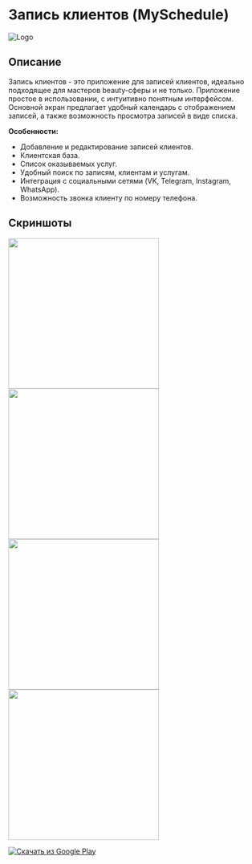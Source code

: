 # Запись клиентов (MySchedule)

![Logo](https://github.com/lemmiwinks1551/MySchedule/blob/main/app/src/main/res/mipmap-xxxhdpi/ic_launcher.png) <!-- Вставьте URL-адрес вашего логотипа здесь -->

## Описание

Запись клиентов - это приложение для записей клиентов, идеально подходящее для мастеров beauty-сферы и не только. Приложение простое в использовании, с интуитивно понятным интерфейсом. Основной экран предлагает удобный календарь с отображением записей, а также возможность просмотра записей в виде списка. 

**Особенности:**
- Добавление и редактирование записей клиентов.
- Клиентская база.
- Список оказываемых услуг.
- Удобный поиск по записям, клиентам и услугам.
- Интеграция с социальными сетями (VK, Telegram, Instagram, WhatsApp).
- Возможность звонка клиенту по номеру телефона.

## Скриншоты

<div style="display: flex; flex-wrap: wrap; justify-content: space-between;">
  <img src="https://github.com/lemmiwinks1551/MySchedule/raw/v.7.1(26)/screenshots/1.png" width="300">
  <img src="https://github.com/lemmiwinks1551/MySchedule/raw/v.7.1(26)/screenshots/2.png" width="300">
  <img src="https://github.com/lemmiwinks1551/MySchedule/raw/v.7.1(26)/screenshots/3.png" width="300">
  <img src="https://github.com/lemmiwinks1551/MySchedule/raw/v.7.1(26)/screenshots/4.png" width="300">
</div>

[![Скачать из Google Play](https://github.com/lemmiwinks1551/MySchedule/blob/v.7.1(26)/badges/google-play-badge.png)](https://play.google.com/store/apps/details?id=com.lemmiwinks.myschedule)
